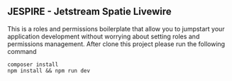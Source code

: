 ## JESPIRE - Jetstream Spatie Livewire
This is a roles and permissions boilerplate that allow you to jumpstart your application development without worrying about setting roles and permissions management. After clone this project please run the following command
```
composer install
npm install && npm run dev
```
